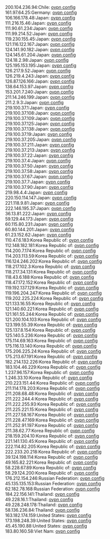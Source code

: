 200.104.236.94:Chile: [ovpn config](vpn/200_104_236_94.ovpn)  
161.97.64.25:Germany: [ovpn config](vpn/161_97_64_25.ovpn)  
106.166.178.48:Japan: [ovpn config](vpn/106_166_178_48.ovpn)  
111.216.15.46:Japan: [ovpn config](vpn/111_216_15_46.ovpn)  
111.90.61.234:Japan: [ovpn config](vpn/111_90_61_234.ovpn)  
111.99.214.52:Japan: [ovpn config](vpn/111_99_214_52.ovpn)  
119.230.155.45:Japan: [ovpn config](vpn/119_230_155_45.ovpn)  
121.116.122.167:Japan: [ovpn config](vpn/121_116_122_167.ovpn)  
124.141.90.182:Japan: [ovpn config](vpn/124_141_90_182.ovpn)  
124.145.61.204:Japan: [ovpn config](vpn/124_145_61_204.ovpn)  
124.18.2.98:Japan: [ovpn config](vpn/124_18_2_98.ovpn)  
125.195.153.195:Japan: [ovpn config](vpn/125_195_153_195.ovpn)  
126.217.9.52:Japan: [ovpn config](vpn/126_217_9_52.ovpn)  
126.219.4.243:Japan: [ovpn config](vpn/126_219_4_243.ovpn)  
126.87.126.166:Japan: [ovpn config](vpn/126_87_126_166.ovpn)  
138.64.153.97:Japan: [ovpn config](vpn/138_64_153_97.ovpn)  
153.201.7.240:Japan: [ovpn config](vpn/153_201_7_240.ovpn)  
211.14.246.199:Japan: [ovpn config](vpn/211_14_246_199.ovpn)  
211.2.9.3:Japan: [ovpn config](vpn/211_2_9_3.ovpn)  
219.100.37.1:Japan: [ovpn config](vpn/219_100_37_1.ovpn)  
219.100.37.108:Japan: [ovpn config](vpn/219_100_37_108.ovpn)  
219.100.37.109:Japan: [ovpn config](vpn/219_100_37_109.ovpn)  
219.100.37.125:Japan: [ovpn config](vpn/219_100_37_125.ovpn)  
219.100.37.138:Japan: [ovpn config](vpn/219_100_37_138.ovpn)  
219.100.37.19:Japan: [ovpn config](vpn/219_100_37_19.ovpn)  
219.100.37.205:Japan: [ovpn config](vpn/219_100_37_205.ovpn)  
219.100.37.211:Japan: [ovpn config](vpn/219_100_37_211.ovpn)  
219.100.37.213:Japan: [ovpn config](vpn/219_100_37_213.ovpn)  
219.100.37.22:Japan: [ovpn config](vpn/219_100_37_22.ovpn)  
219.100.37.4:Japan: [ovpn config](vpn/219_100_37_4.ovpn)  
219.100.37.50:Japan: [ovpn config](vpn/219_100_37_50.ovpn)  
219.100.37.58:Japan: [ovpn config](vpn/219_100_37_58.ovpn)  
219.100.37.67:Japan: [ovpn config](vpn/219_100_37_67.ovpn)  
219.100.37.7:Japan: [ovpn config](vpn/219_100_37_7.ovpn)  
219.100.37.90:Japan: [ovpn config](vpn/219_100_37_90.ovpn)  
219.98.4.4:Japan: [ovpn config](vpn/219_98_4_4.ovpn)  
220.150.114.147:Japan: [ovpn config](vpn/220_150_114_147.ovpn)  
221.118.9.81:Japan: [ovpn config](vpn/221_118_9_81.ovpn)  
222.146.195.37:Japan: [ovpn config](vpn/222_146_195_37.ovpn)  
36.13.81.222:Japan: [ovpn config](vpn/36_13_81_222.ovpn)  
59.129.44.173:Japan: [ovpn config](vpn/59_129_44_173.ovpn)  
60.115.80.231:Japan: [ovpn config](vpn/60_115_80_231.ovpn)  
60.80.144.201:Japan: [ovpn config](vpn/60_80_144_201.ovpn)  
61.23.152.62:Japan: [ovpn config](vpn/61_23_152_62.ovpn)  
110.47.6.183:Korea Republic of: [ovpn config](vpn/110_47_6_183.ovpn)  
112.148.182.181:Korea Republic of: [ovpn config](vpn/112_148_182_181.ovpn)  
114.200.7.174:Korea Republic of: [ovpn config](vpn/114_200_7_174.ovpn)  
114.203.113.59:Korea Republic of: [ovpn config](vpn/114_203_113_59.ovpn)  
116.124.246.202:Korea Republic of: [ovpn config](vpn/116_124_246_202.ovpn)  
118.217.102.3:Korea Republic of: [ovpn config](vpn/118_217_102_3.ovpn)  
118.217.34.131:Korea Republic of: [ovpn config](vpn/118_217_34_131.ovpn)  
118.43.6.188:Korea Republic of: [ovpn config](vpn/118_43_6_188.ovpn)  
118.47.172.152:Korea Republic of: [ovpn config](vpn/118_47_172_152.ovpn)  
119.192.137.129:Korea Republic of: [ovpn config](vpn/119_192_137_129.ovpn)  
119.196.204.247:Korea Republic of: [ovpn config](vpn/119_196_204_247.ovpn)  
119.202.225.224:Korea Republic of: [ovpn config](vpn/119_202_225_224.ovpn)  
121.133.16.55:Korea Republic of: [ovpn config](vpn/121_133_16_55.ovpn)  
121.140.60.221:Korea Republic of: [ovpn config](vpn/121_140_60_221.ovpn)  
121.161.55.244:Korea Republic of: [ovpn config](vpn/121_161_55_244.ovpn)  
121.200.104.103:Korea Republic of: [ovpn config](vpn/121_200_104_103.ovpn)  
123.199.55.39:Korea Republic of: [ovpn config](vpn/123_199_55_39.ovpn)  
125.137.8.154:Korea Republic of: [ovpn config](vpn/125_137_8_154.ovpn)  
125.140.5.236:Korea Republic of: [ovpn config](vpn/125_140_5_236.ovpn)  
175.114.69.163:Korea Republic of: [ovpn config](vpn/175_114_69_163.ovpn)  
175.116.13.140:Korea Republic of: [ovpn config](vpn/175_116_13_140.ovpn)  
175.206.225.24:Korea Republic of: [ovpn config](vpn/175_206_225_24.ovpn)  
175.213.67.191:Korea Republic of: [ovpn config](vpn/175_213_67_191.ovpn)  
182.214.132.226:Korea Republic of: [ovpn config](vpn/182_214_132_226.ovpn)  
183.104.46.229:Korea Republic of: [ovpn config](vpn/183_104_46_229.ovpn)  
1.237.96.157:Korea Republic of: [ovpn config](vpn/1_237_96_157.ovpn)  
1.246.33.10:Korea Republic of: [ovpn config](vpn/1_246_33_10.ovpn)  
210.223.151.44:Korea Republic of: [ovpn config](vpn/210_223_151_44.ovpn)  
211.114.178.203:Korea Republic of: [ovpn config](vpn/211_114_178_203.ovpn)  
211.208.68.48:Korea Republic of: [ovpn config](vpn/211_208_68_48.ovpn)  
211.222.244.4:Korea Republic of: [ovpn config](vpn/211_222_244_4.ovpn)  
211.222.255.93:Korea Republic of: [ovpn config](vpn/211_222_255_93.ovpn)  
211.225.221.15:Korea Republic of: [ovpn config](vpn/211_225_221_15.ovpn)  
211.227.58.167:Korea Republic of: [ovpn config](vpn/211_227_58_167.ovpn)  
211.228.47.169:Korea Republic of: [ovpn config](vpn/211_228_47_169.ovpn)  
211.252.91.197:Korea Republic of: [ovpn config](vpn/211_252_91_197.ovpn)  
211.38.62.77:Korea Republic of: [ovpn config](vpn/211_38_62_77.ovpn)  
218.159.204.10:Korea Republic of: [ovpn config](vpn/218_159_204_10.ovpn)  
221.141.130.45:Korea Republic of: [ovpn config](vpn/221_141_130_45.ovpn)  
222.114.82.205:Korea Republic of: [ovpn config](vpn/222_114_82_205.ovpn)  
222.233.20.218:Korea Republic of: [ovpn config](vpn/222_233_20_218.ovpn)  
39.124.198.114:Korea Republic of: [ovpn config](vpn/39_124_198_114.ovpn)  
49.165.82.221:Korea Republic of: [ovpn config](vpn/49_165_82_221.ovpn)  
58.228.67.89:Korea Republic of: [ovpn config](vpn/58_228_67_89.ovpn)  
58.29.124.200:Korea Republic of: [ovpn config](vpn/58_29_124_200.ovpn)  
176.212.154.246:Russian Federation: [ovpn config](vpn/176_212_154_246.ovpn)  
45.135.135.153:Russian Federation: [ovpn config](vpn/45_135_135_153.ovpn)  
62.182.78.168:Russian Federation: [ovpn config](vpn/62_182_78_168.ovpn)  
184.22.156.141:Thailand: [ovpn config](vpn/184_22_156_141.ovpn)  
49.228.16.1:Thailand: [ovpn config](vpn/49_228_16_1.ovpn)  
49.228.248.178:Thailand: [ovpn config](vpn/49_228_248_178.ovpn)  
58.136.236.84:Thailand: [ovpn config](vpn/58_136_236_84.ovpn)  
163.182.174.159:United States: [ovpn config](vpn/163_182_174_159.ovpn)  
173.198.248.39:United States: [ovpn config](vpn/173_198_248_39.ovpn)  
45.45.190.88:United States: [ovpn config](vpn/45_45_190_88.ovpn)  
183.80.160.58:Viet Nam: [ovpn config](vpn/183_80_160_58.ovpn)  
